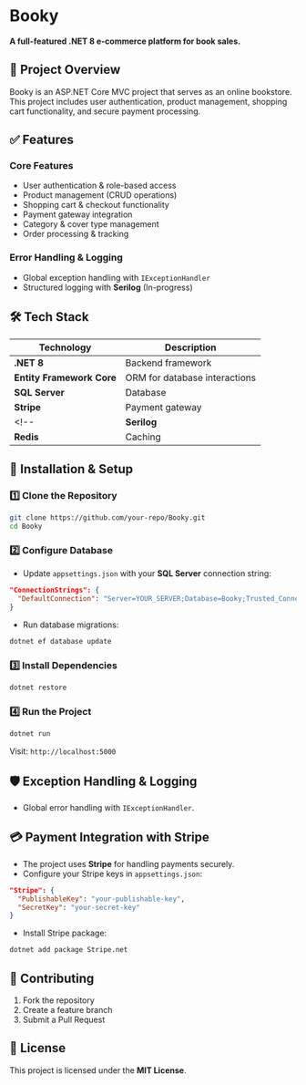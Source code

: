 # Booky

**A full-featured .NET 8 e-commerce platform for book sales.**

## 🚀 Project Overview

Booky is an ASP.NET Core MVC project that serves as an online bookstore. This project includes user authentication, product management, shopping cart functionality, and secure payment processing.

## ✅ Features

### Core Features
- User authentication & role-based access
- Product management (CRUD operations)
- Shopping cart & checkout functionality
- Payment gateway integration
- Category & cover type management
- Order processing & tracking

### Error Handling & Logging
- Global exception handling with `IExceptionHandler`
- Structured logging with **Serilog** (In-progress)

## 🛠 Tech Stack

| Technology      | Description  |
|----------------|-------------|
| **.NET 8**    | Backend framework |
| **Entity Framework Core** | ORM for database interactions |
| **SQL Server** | Database |
| **Stripe** | Payment gateway |
<!--| **Serilog** | Logging framework |
| **Redis** | Caching | -->

## 🔧 Installation & Setup

### 1️⃣ Clone the Repository
```sh
git clone https://github.com/your-repo/Booky.git
cd Booky
```

### 2️⃣ Configure Database
- Update `appsettings.json` with your **SQL Server** connection string:
```json
"ConnectionStrings": {
  "DefaultConnection": "Server=YOUR_SERVER;Database=Booky;Trusted_Connection=True;"
}
```

- Run database migrations:
```sh
dotnet ef database update
```

### 3️⃣ Install Dependencies
```sh
dotnet restore
```

### 4️⃣ Run the Project
```sh
dotnet run
```
Visit: `http://localhost:5000`

## 🛡 Exception Handling & Logging

- Global error handling with `IExceptionHandler`.
<!--- Logging setup using **Serilog**, storing logs in a file.

📌 **Serilog Configuration in `Program.cs`**
```csharp
Log.Logger = new LoggerConfiguration()
    .WriteTo.Console()
    .WriteTo.File("logs/app-log.txt", rollingInterval: RollingInterval.Day)
    .CreateLogger();
```

 ## 🧪 Unit Testing with xUnit & Moq

- **Controllers & Services** tested using `xUnit`.
- Mock database interactions with `Moq`.

📌 **Run Tests**
```sh
dotnet test
```
 -->

## 💳 Payment Integration with Stripe

- The project uses **Stripe** for handling payments securely.
- Configure your Stripe keys in `appsettings.json`:
```json
"Stripe": {
  "PublishableKey": "your-publishable-key",
  "SecretKey": "your-secret-key"
}
```
- Install Stripe package:
```sh
dotnet add package Stripe.net
```

## 🤝 Contributing

1. Fork the repository
2. Create a feature branch
3. Submit a Pull Request

## 📜 License
This project is licensed under the **MIT License**.

